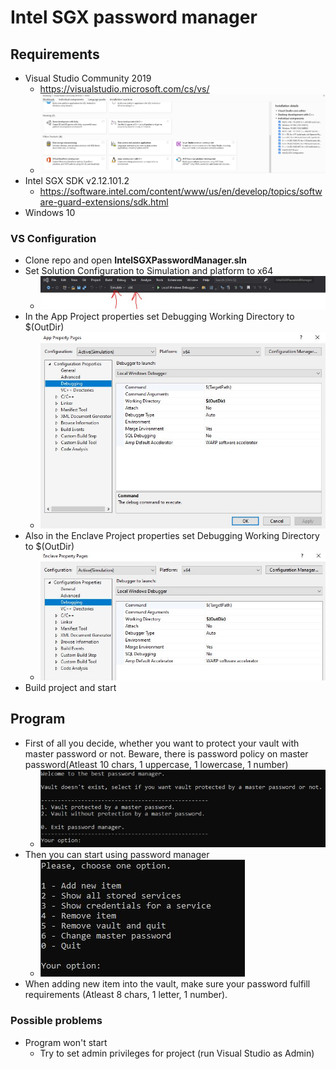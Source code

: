 # Intel SGX password manager
## Requirements
- Visual Studio Community 2019
	- https://visualstudio.microsoft.com/cs/vs/
	- ![Visual studio components](./images/vs_components.JPG)
- Intel SGX SDK v2.12.101.2
	- https://software.intel.com/content/www/us/en/develop/topics/software-guard-extensions/sdk.html
- Windows 10
	
### VS Configuration
- Clone repo and open **IntelSGXPasswordManager.sln**
- Set Solution Configuration to Simulation and platform to x64
	- ![solution configuration](./images/sim_mode.JPG)
- In the App Project properties set Debugging Working Directory to $(OutDir)
	- ![App debugging working directory](./images/app_debug.JPG)
- Also in the Enclave Project properties set Debugging Working Directory to $(OutDir)
	- ![Enclave debugging working directory](./images/enclave_debug_out.JPG)
- Build project and start

## Program
- First of all you decide, whether you want to protect your vault with master password or not. Beware, there is password policy on master password(Atleast 10 chars, 1 uppercase, 1 lowercase, 1 number)
	- ![program start](./images/program_start.JPG)
- Then you can start using password manager
	- ![program menu](./images/program_menu.JPG)
- When adding new item into the vault, make sure your password fulfill requirements (Atleast 8 chars, 1 letter, 1 number).
### Possible problems
- Program won't start
	- Try to set admin privileges for project (run Visual Studio as Admin)

